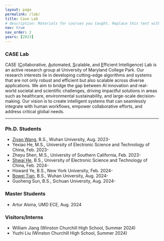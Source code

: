 ```yaml
---
layout: page
permalink: /lab/
title: Case Lab
# description: Materials for courses you taught. Replace this text with your description.
nav: true
nav_order: 2
years: [2023]
---
```


### CASE Lab
CASE (<u>C</u>ollaborative, <u>A</u>utomated, <u>S</u>calable, and <u>E</u>fficient Intelligence) Lab is an active research group at University of Maryland College Park. Our research interests lie in developing cutting-edge algorithms and systems that are not only robust and efficient but also scalable across diverse applications. We aim to bridge the gap between AI innovation and real-world societal and scientific challenges, driving impactful solutions in areas such as healthcare, environmental sustainability, and large-scale decision-making. Our vision is to create intelligent systems that can seamlessly integrate with human workflows, empower collaborative efforts, and address critical global needs.

---
### Ph.D. Students
- [Ziyao Wang](https://ziyaow-about.netlify.app/), B.S., Wuhan University, Aug. 2023-
- Yexiao He, M.S., University of Electronic Science and Technology of China, Feb. 2023-
- Zheyu Shen, M.S., University of Southern California, Feb. 2023-
- [Shwai He](https://shwai-he.github.io/), B.S., University of Electronic Science and Technology of China, Feb. 2024-
- Howard Ye, B.S., New York University, Feb. 2024-
- [Bowei Tian](https://bowei.netlify.app/), B.S., Wuhan University, Aug. 2024-
- Guoheng Sun, B.S., Sichuan University, Aug. 2024-

### Master Students
- Artur Alsina, UMD ECE, Aug. 2024


### Visitors/Interns
- William Jiang (Winston Churchill High School, Summer 2024)
- Yuzhi Liu (Winston Churchill High School, Summer 2024)